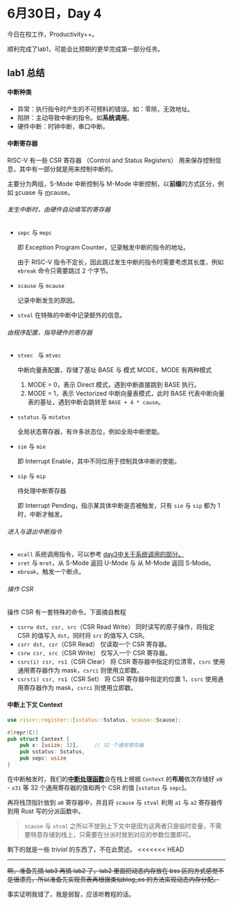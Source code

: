 # 6月30日，Day 4

今日在校工作，Productivity++。

顺利完成了lab1，可能会比预期的更早完成第一部分任务。

## lab1 总结

#### 中断种类

- 异常：执行指令时产生的不可预料的错误。如：零除，无效地址。
- 陷阱：主动导致中断的指令。如**系统调用**。
- 硬件中断：时钟中断，串口中断。

#### 中断寄存器

RISC-V 有一些 CSR 寄存器 （Control and Status Registers） 用来保存控制信息，其中有一部分就是用来控制中断的。

主要分为两组，S-Mode 中断控制与 M-Mode 中断控制，以**前缀**的方式区分，例如 <u>s</u>cuase 与 <u>m</u>cause。

###### 发生中断时，由硬件自动填写的寄存器

- `sepc` 与 `mepc`

  即 Exception Program Counter，记录触发中断的指令的地址。

  由于 RISC-V 指令不定长，因此跳过发生中断的指令时需要考虑其长度，例如 `ebreak` 命令只需要跳过 2 个字节。

- `scause` 与 `mcause`

  记录中断发生的原因。

- `stval` 在特殊的中断中记录额外的信息。

###### 由程序配置，指导硬件的寄存器

- `stvec ` 与 `mtvec`

  中断向量表配置，存储了基址 BASE 与 模式 MODE，MODE 有两种模式

  1. MODE = 0，表示 Direct 模式，遇到中断直接跳到 BASE 执行。
  2. MODE = 1，表示 Vectorized 中断向量表模式，此时 BASE 代表中断向量表的基址，遇到中断会跳转至 `BASE + 4 * cause`。

- `sstatus` 与 `mstatus`

  全局状态寄存器，有许多状态位，例如全局中断使能。

- `sie` 与 `mie`

  即 Interrupt Enable，其中不同位用于控制具体中断的使能。

- `sip` 与 `mip`

  待处理中断寄存器

  即 Interrupt Pending，指示某具体中断是否被触发，只有 `sie` 与 `sip` 都为 1 时，中断才触发。

###### 进入与退出中断指令

- `ecall` 系统调用指令，可以参考 [day3中关于系统调用的部分。](https://github.com/JohnWestonNull/rCore_SoC_Dairy/blob/master/entry/day3.md#opensbi-%E6%8F%90%E4%BE%9B%E7%9A%84%E7%B3%BB%E7%BB%9F%E8%B0%83%E7%94%A8) 
- `sret` 与 `mret`，从 S-Mode 返回 U-Mode 与 从 M-Mode 返回 S-Mode。
- `ebreak`，触发一个断点。

###### 操作 CSR

操作 CSR 有一套特殊的命令。下面摘自教程

- `csrrw dst, csr, src`（CSR Read Write）
  同时读写的原子操作，将指定 CSR 的值写入 `dst`，同时将 `src` 的值写入 CSR。
- `csrr dst, csr`（CSR Read）
  仅读取一个 CSR 寄存器。
- `csrw csr, src`（CSR Write）
  仅写入一个 CSR 寄存器。
- `csrc(i) csr, rs1`（CSR Clear）
  将 CSR 寄存器中指定的位清零，`csrc` 使用通用寄存器作为 mask，`csrci` 则使用立即数。
- `csrs(i) csr, rs1`（CSR Set）
  将 CSR 寄存器中指定的位置 1，`csrc` 使用通用寄存器作为 mask，`csrci` 则使用立即数。

#### 中断上下文 Context

```Rust
use riscv::register::{sstatus::Sstatus, scause::Scause};

#[repr(C)]
pub struct Context {
    pub x: [usize; 32],     // 32 个通用寄存器
    pub sstatus: Sstatus,
    pub sepc: usize
}
```

在中断触发时，我们的[**中断处理函数**](https://github.com/JohnWestonNull/rCore_SoC_Dairy/blob/master/lab/os/src/asm/interrupt.asm)会在栈上根据 `Context` 的**布局**依次存储好 `x0` - `x31` 等 32 个通用寄存器的值和两个 CSR 的值 [`sstatus` 与 `sepc`]。

再将栈顶指针放到 `a0` 寄存器中，并且将 `scause` 与 `stval` 利用 `a1` 与 `a2` 寄存器传到用 Rust 写的分派函数中。

> `scause` 与 `stval` 之所以不放到上下文中是因为这两者只是临时变量，不需要特意存储到栈上，只需要在分派时放到对应的参数位置即可。

剩下的就是一些 *trivial* 的东西了，不在此赘述。
<<<<<<< HEAD



---


<del>啊，准备先搞 lab3 再搞 lab2 了，lab2 里面把动态内存放在 bss 区的方式感觉不是很漂亮，所以准备先实现页表再根据类似blog_os 的方法实现动态内存分配。</del>

事实证明我错了，我是弱智，应该听教程的话。
